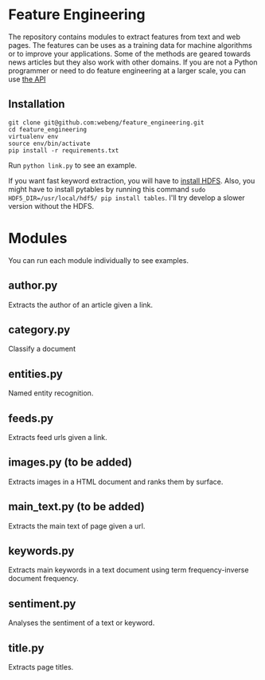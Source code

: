# Feature Engineering
The repository contains modules to extract features from text and web pages. The features can be uses as a training data for machine algorithms or to improve your applications. Some of the methods are geared towards news articles but they also work with other domains. If you are not a Python programmer or need to do feature engineering at a larger scale, you can use [the API](https://market.mashape.com/adlegant/article-analysis) 

## Installation
```
git clone git@github.com:webeng/feature_engineering.git
cd feature_engineering
virtualenv env
source env/bin/activate
pip install -r requirements.txt
```

Run `python link.py` to see an example.

If you want fast keyword extraction, you will have to [install HDFS](http://www.hdfgroup.org/ftp/HDF5/current/src/unpacked/release_docs/INSTALL). Also, you might have to install pytables by running this command `sudo HDF5_DIR=/usr/local/hdf5/ pip install tables`. I'll try develop a slower version without the HDFS.

# Modules
You can run each module individually to see examples.

## author.py
Extracts the author of an article given a link.

## category.py
Classify a document

## entities.py
Named entity recognition.

## feeds.py
Extracts feed urls given a link.

## images.py (to be added)
Extracts images in a HTML document and ranks them by surface.

## main_text.py (to be added)
Extracts the main text of page given a url.

## keywords.py
Extracts main keywords in a text document using term frequency-inverse document frequency.

## sentiment.py
Analyses the sentiment of a text or keyword.

## title.py
Extracts page titles.
